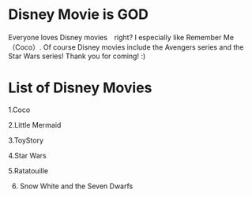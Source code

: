 # Disney Movie is GOD
Everyone loves Disney movies　right? I especially like Remember Me（Coco）.
Of course Disney movies include the Avengers series and the Star Wars series!
Thank you for coming! :)


# List of Disney Movies
1.Coco

2.Little Mermaid

3.ToyStory

4.Star Wars

5.Ratatouille

6. Snow White and the Seven Dwarfs
